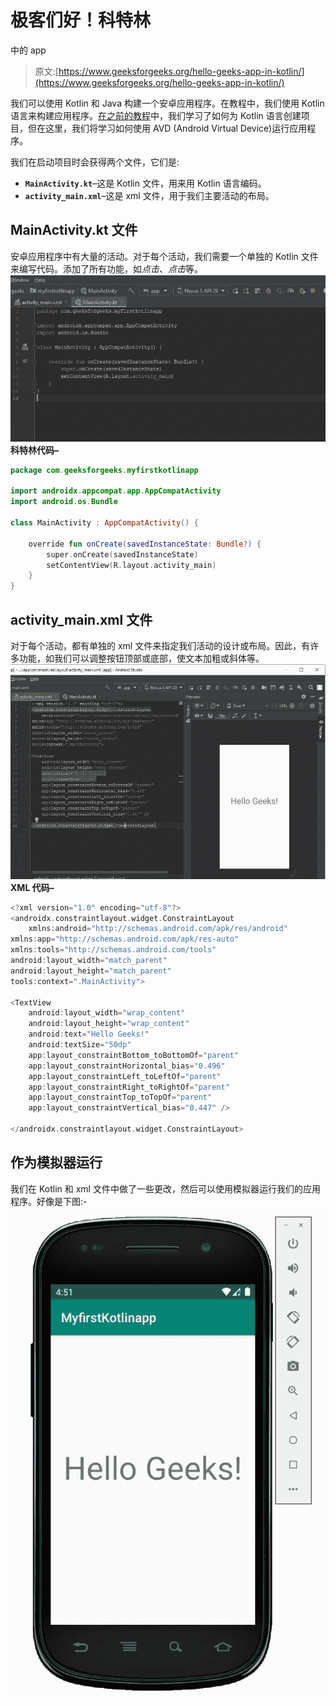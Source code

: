 # 极客们好！科特林

中的 app

> 原文:[https://www.geeksforgeeks.org/hello-geeks-app-in-kotlin/](https://www.geeksforgeeks.org/hello-geeks-app-in-kotlin/)

我们可以使用 Kotlin 和 Java 构建一个安卓应用程序。在教程中，我们使用 Kotlin 语言来构建应用程序。[在之前的教程](https://www.geeksforgeeks.org/how-to-create-project-in-android-studio-using-kotlin/)中，我们学习了如何为 Kotlin 语言创建项目，但在这里，我们将学习如何使用 AVD (Android Virtual Device)运行应用程序。

我们在启动项目时会获得两个文件，它们是:

*   **`MainActivity.kt`**–这是 Kotlin 文件，用来用 Kotlin 语言编码。
*   **`activity_main.xml`**–这是 xml 文件，用于我们主要活动的布局。

## MainActivity.kt 文件

安卓应用程序中有大量的活动。对于每个活动，我们需要一个单独的 Kotlin 文件来编写代码。添加了所有功能，如*点击*、*点击*等。
![](img/2c47e603fae6d6820dd78f43c7e4d7a9.png)
**科特林代码–**

```kt
package com.geeksforgeeks.myfirstkotlinapp

import androidx.appcompat.app.AppCompatActivity
import android.os.Bundle

class MainActivity : AppCompatActivity() {

    override fun onCreate(savedInstanceState: Bundle?) {
        super.onCreate(savedInstanceState)
        setContentView(R.layout.activity_main)
    }
}
```

## activity_main.xml 文件

对于每个活动，都有单独的 xml 文件来指定我们活动的设计或布局。因此，有许多功能，如我们可以调整按钮顶部或底部，使文本加粗或斜体等。
![](img/8ba5bad8031216e5fbe22ef8b2725a90.png)
**XML 代码–**

```kt
<?xml version="1.0" encoding="utf-8"?>
<androidx.constraintlayout.widget.ConstraintLayout
    xmlns:android="http://schemas.android.com/apk/res/android"
xmlns:app="http://schemas.android.com/apk/res-auto"
xmlns:tools="http://schemas.android.com/tools"
android:layout_width="match_parent"
android:layout_height="match_parent"
tools:context=".MainActivity">

<TextView
    android:layout_width="wrap_content"
    android:layout_height="wrap_content"
    android:text="Hello Geeks!"
    android:textSize="50dp"
    app:layout_constraintBottom_toBottomOf="parent"
    app:layout_constraintHorizontal_bias="0.496"
    app:layout_constraintLeft_toLeftOf="parent"
    app:layout_constraintRight_toRightOf="parent"
    app:layout_constraintTop_toTopOf="parent"
    app:layout_constraintVertical_bias="0.447" />

</androidx.constraintlayout.widget.ConstraintLayout>
```

## 作为模拟器运行

我们在 Kotlin 和 xml 文件中做了一些更改，然后可以使用模拟器运行我们的应用程序。好像是下图:-
![](img/dd78a4f2238aec9a1d441e5f0305fe7f.png)